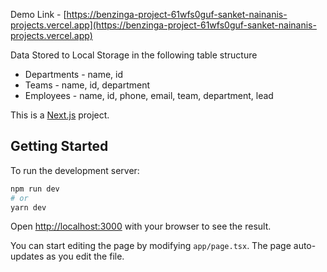 Demo Link - [https://benzinga-project-61wfs0guf-sanket-nainanis-projects.vercel.app](https://benzinga-project-61wfs0guf-sanket-nainanis-projects.vercel.app)

Data Stored to Local Storage in the following table structure
- Departments - name, id
- Teams - name, id, department 
- Employees - name, id, phone, email, team, department, lead

This is a [Next.js](https://nextjs.org/) project.

## Getting Started

To run the development server:

```bash
npm run dev
# or
yarn dev
```

Open [http://localhost:3000](http://localhost:3000) with your browser to see the result.

You can start editing the page by modifying `app/page.tsx`. The page auto-updates as you edit the file.
